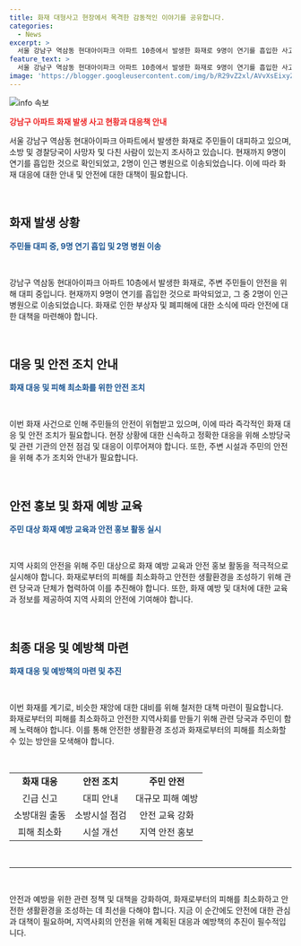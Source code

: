 ```yaml
---
title: 화재 대형사고 현장에서 목격한 감동적인 이야기를 공유합니다.
categories:
  - News
excerpt: >
  서울 강남구 역삼동 현대아이파크 아파트 10층에서 발생한 화재로 9명이 연기를 흡입한 사고가 발생했다. 현재 소방대원들이 진화작업을 하고 있으며, 2명이 인근 병원으로 옮겨진 상황이다. 
feature_text: >
  서울 강남구 역삼동 현대아이파크 아파트 10층에서 발생한 화재로 9명이 연기를 흡입한 사고가 발생했다. 현재 소방대원들이 진화작업을 하고 있으며, 2명이 인근 병원으로 옮겨진 상황이다. 
image: 'https://blogger.googleusercontent.com/img/b/R29vZ2xl/AVvXsEixyZcFfHzMRdzZMjFBmAUKJYCLCGyLL1o632UiGVXcaFdKo_bkvkuCioo0uUKlGfBVcT3P84aROyZIXSBEx3Aw5nCQ3pTgDom1WDC4m8eifvWiAmWEEVb4x6G_l8C0QH225ldMjyaFvpxGEBGNO37VmDTDMHGhJPq73UglMfDca1-0aw/s1600/blogspot.png'
---
```


<p><img src="https://blogger.googleusercontent.com/img/b/R29vZ2xl/AVvXsEixyZcFfHzMRdzZMjFBmAUKJYCLCGyLL1o632UiGVXcaFdKo_bkvkuCioo0uUKlGfBVcT3P84aROyZIXSBEx3Aw5nCQ3pTgDom1WDC4m8eifvWiAmWEEVb4x6G_l8C0QH225ldMjyaFvpxGEBGNO37VmDTDMHGhJPq73UglMfDca1-0aw/s1600/blogspot.png" alt="info 속보" /></p>

<p><b><span style="color: #ee2323;">강남구 아파트 화재 발생 사고 현황과 대응책 안내</span></b></p>

<p>서울 강남구 역삼동 현대아이파크 아파트에서 발생한 화재로 주민들이 대피하고 있으며, 소방 및 경찰당국이 사망자 및 다친 사람이 있는지 조사하고 있습니다. 현재까지 9명이 연기를 흡입한 것으로 확인되었고, 2명이 인근 병원으로 이송되었습니다. 이에 따라 화재 대응에 대한 안내 및 안전에 대한 대책이 필요합니다.</p>

<p data-ke-size="size16">&nbsp;</p>

<h2 data-ke-size="size26">화재 발생 상황</h2>

<p><b><span style="color: #1a5490;">주민들 대피 중, 9명 연기 흡입 및 2명 병원 이송</span></b></p>

<p>&nbsp;</p>

<p>강남구 역삼동 현대아이파크 아파트 10층에서 발생한 화재로, 주변 주민들이 안전을 위해 대피 중입니다. 현재까지 9명이 연기를 흡입한 것으로 파악되었고, 그 중 2명이 인근 병원으로 이송되었습니다. 화재로 인한 부상자 및 폐피해에 대한 소식에 따라 안전에 대한 대책을 마련해야 합니다.</p>

<p data-ke-size="size16">&nbsp;</p>

<h2 data-ke-size="size26">대응 및 안전 조치 안내</h2>

<p><b><span style="color: #1a5490;">화재 대응 및 피해 최소화를 위한 안전 조치</span></b></p>

<p>&nbsp;</p>

<p>이번 화재 사건으로 인해 주민들의 안전이 위협받고 있으며, 이에 따라 즉각적인 화재 대응 및 안전 조치가 필요합니다. 현장 상황에 대한 신속하고 정확한 대응을 위해 소방당국 및 관련 기관의 안전 점검 및 대응이 이루어져야 합니다. 또한, 주변 시설과 주민의 안전을 위해 추가 조치와 안내가 필요합니다.</p>

<p data-ke-size="size16">&nbsp;</p>

<h2 data-ke-size="size26">안전 홍보 및 화재 예방 교육</h2>

<p><b><span style="color: #1a5490;">주민 대상 화재 예방 교육과 안전 홍보 활동 실시</span></b></p>

<p>&nbsp;</p>

<p>지역 사회의 안전을 위해 주민 대상으로 화재 예방 교육과 안전 홍보 활동을 적극적으로 실시해야 합니다. 화재로부터의 피해를 최소화하고 안전한 생활환경을 조성하기 위해 관련 당국과 단체가 협력하여 이를 추진해야 합니다. 또한, 화재 예방 및 대처에 대한 교육과 정보를 제공하여 지역 사회의 안전에 기여해야 합니다.</p>

<p data-ke-size="size16">&nbsp;</p>

<h2 data-ke-size="size26">최종 대응 및 예방책 마련</h2>

<p><b><span style="color: #1a5490;">화재 대응 및 예방책의 마련 및 추진</span></b></p>

<p>&nbsp;</p>

<p>이번 화재를 계기로, 비슷한 재앙에 대한 대비를 위해 철저한 대책 마련이 필요합니다. 화재로부터의 피해를 최소화하고 안전한 지역사회를 만들기 위해 관련 당국과 주민이 함께 노력해야 합니다. 이를 통해 안전한 생활환경 조성과 화재로부터의 피해를 최소화할 수 있는 방안을 모색해야 합니다.</p>

<p data-ke-size="size16">&nbsp;</p>

<table>
<tbody>
<tr>
<td style="text-align: center; height: 17px;"><b>화재 대응</b></td>
<td style="text-align: center; height: 17px;"><b>안전 조치</b></td>
<td style="text-align: center; height: 17px;"><b>주민 안전</b></td>
</tr>
<tr>
<td style="text-align: center;">긴급 신고</td>
<td style="text-align: center;">대피 안내</td>
<td style="text-align: center;">대규모 피해 예방</td>
</tr>
<tr>
<td style="text-align: center;">소방대원 출동</td>
<td style="text-align: center;">소방시설 점검</td>
<td style="text-align: center;">안전 교육 강화</td>
</tr>
<tr>
<td style="text-align: center;">피해 최소화</td>
<td style="text-align: center;">시설 개선</td>
<td style="text-align: center;">지역 안전 홍보</td>
</tr>
</tbody>
</table>

<p>&nbsp;</p>

<hr>

<p data-ke-size="size16">&nbsp;</p>

<p>안전과 예방을 위한 관련 정책 및 대책을 강화하여, 화재로부터의 피해를 최소화하고 안전한 생활환경을 조성하는 데 최선을 다해야 합니다. 지금 이 순간에도 안전에 대한 관심과 대책이 필요하며, 지역사회의 안전을 위해 계획된 대응과 예방책의 추진이 필수적입니다.</p>

